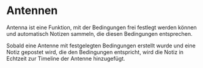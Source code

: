 # Antennen

Antenna ist eine Funktion, mit der Bedingungen frei festlegt werden können und automatisch Notizen sammeln, die diesen Bedingungen entsprechen.

Sobald eine Antenne mit festgelegten Bedingungen erstellt wurde und eine Notiz gepostet wird, die den Bedingungen entspricht, wird die Notiz in Echtzeit zur Timeline der Antenne hinzugefügt.
